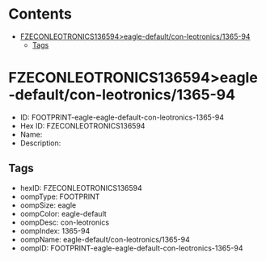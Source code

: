 



Contents
========

* [FZECONLEOTRONICS136594>eagle-default/con-leotronics/1365-94](#fzeconleotronics136594eagle-defaultcon-leotronics1365-94)
	* [Tags](#tags)

# FZECONLEOTRONICS136594>eagle-default/con-leotronics/1365-94

- ID: FOOTPRINT-eagle-eagle-default-con-leotronics-1365-94
- Hex ID: FZECONLEOTRONICS136594
- Name: 
- Description: 

## Tags

- hexID: FZECONLEOTRONICS136594
- oompType: FOOTPRINT
- oompSize: eagle
- oompColor: eagle-default
- oompDesc: con-leotronics
- oompIndex: 1365-94
- oompName: eagle-default/con-leotronics/1365-94
- oompID: FOOTPRINT-eagle-eagle-default-con-leotronics-1365-94
